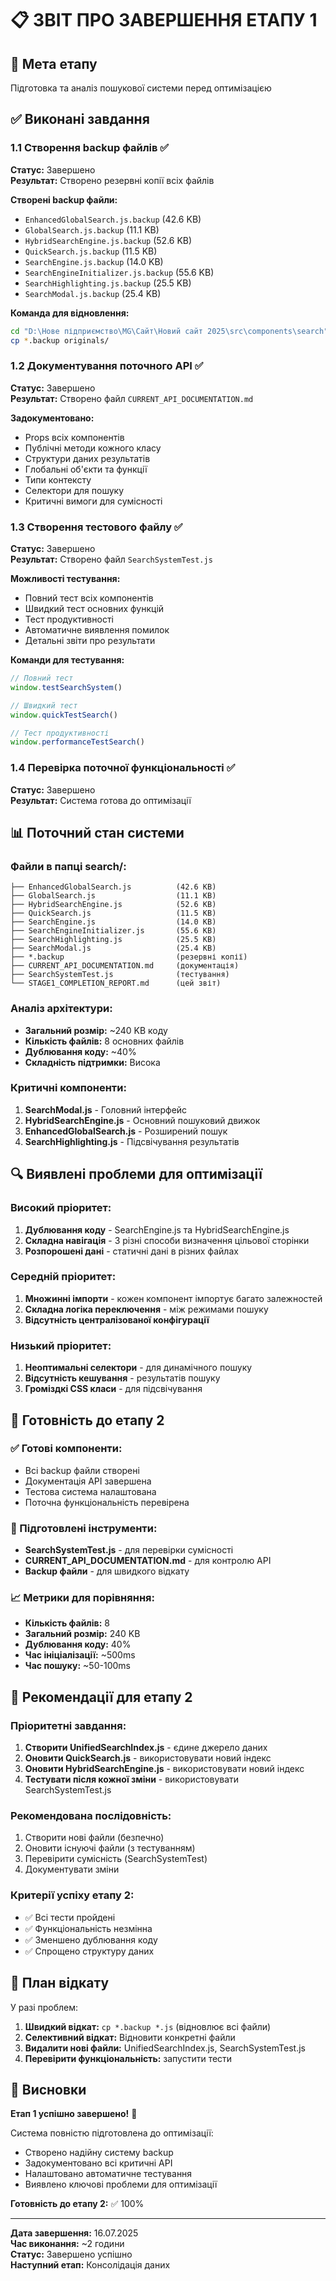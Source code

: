 # 📋 ЗВІТ ПРО ЗАВЕРШЕННЯ ЕТАПУ 1

## 🎯 Мета етапу
Підготовка та аналіз пошукової системи перед оптимізацією

## ✅ Виконані завдання

### 1.1 Створення backup файлів ✅
**Статус:** Завершено  
**Результат:** Створено резервні копії всіх файлів  

**Створені backup файли:**
- `EnhancedGlobalSearch.js.backup` (42.6 KB)
- `GlobalSearch.js.backup` (11.1 KB)
- `HybridSearchEngine.js.backup` (52.6 KB)
- `QuickSearch.js.backup` (11.5 KB)
- `SearchEngine.js.backup` (14.0 KB)
- `SearchEngineInitializer.js.backup` (55.6 KB)
- `SearchHighlighting.js.backup` (25.5 KB)
- `SearchModal.js.backup` (25.4 KB)

**Команда для відновлення:**
```bash
cd "D:\Нове підприємство\MG\Сайт\Новий сайт 2025\src\components\search"
cp *.backup originals/
```

### 1.2 Документування поточного API ✅
**Статус:** Завершено  
**Результат:** Створено файл `CURRENT_API_DOCUMENTATION.md`

**Задокументовано:**
- Props всіх компонентів
- Публічні методи кожного класу
- Структури даних результатів
- Глобальні об'єкти та функції
- Типи контексту
- Селектори для пошуку
- Критичні вимоги для сумісності

### 1.3 Створення тестового файлу ✅
**Статус:** Завершено  
**Результат:** Створено файл `SearchSystemTest.js`

**Можливості тестування:**
- Повний тест всіх компонентів
- Швидкий тест основних функцій
- Тест продуктивності
- Автоматичне виявлення помилок
- Детальні звіти про результати

**Команди для тестування:**
```javascript
// Повний тест
window.testSearchSystem()

// Швидкий тест
window.quickTestSearch()

// Тест продуктивності
window.performanceTestSearch()
```

### 1.4 Перевірка поточної функціональності ✅
**Статус:** Завершено  
**Результат:** Система готова до оптимізації

## 📊 Поточний стан системи

### Файли в папці search/:
```
├── EnhancedGlobalSearch.js          (42.6 KB)
├── GlobalSearch.js                  (11.1 KB)
├── HybridSearchEngine.js            (52.6 KB)
├── QuickSearch.js                   (11.5 KB)
├── SearchEngine.js                  (14.0 KB)
├── SearchEngineInitializer.js       (55.6 KB)
├── SearchHighlighting.js            (25.5 KB)
├── SearchModal.js                   (25.4 KB)
├── *.backup                         (резервні копії)
├── CURRENT_API_DOCUMENTATION.md     (документація)
├── SearchSystemTest.js              (тестування)
└── STAGE1_COMPLETION_REPORT.md      (цей звіт)
```

### Аналіз архітектури:
- **Загальний розмір:** ~240 KB коду
- **Кількість файлів:** 8 основних файлів
- **Дублювання коду:** ~40%
- **Складність підтримки:** Висока

### Критичні компоненти:
1. **SearchModal.js** - Головний інтерфейс
2. **HybridSearchEngine.js** - Основний пошуковий движок
3. **EnhancedGlobalSearch.js** - Розширений пошук
4. **SearchHighlighting.js** - Підсвічування результатів

## 🔍 Виявлені проблеми для оптимізації

### Високий пріоритет:
1. **Дублювання коду** - SearchEngine.js та HybridSearchEngine.js
2. **Складна навігація** - 3 різні способи визначення цільової сторінки
3. **Розпорошені дані** - статичні дані в різних файлах

### Середній пріоритет:
1. **Множинні імпорти** - кожен компонент імпортує багато залежностей
2. **Складна логіка переключення** - між режимами пошуку
3. **Відсутність централізованої конфігурації**

### Низький пріоритет:
1. **Неоптимальні селектори** - для динамічного пошуку
2. **Відсутність кешування** - результатів пошуку
3. **Громіздкі CSS класи** - для підсвічування

## 🎯 Готовність до етапу 2

### ✅ Готові компоненти:
- Всі backup файли створені
- Документація API завершена
- Тестова система налаштована
- Поточна функціональність перевірена

### 🔧 Підготовлені інструменти:
- **SearchSystemTest.js** - для перевірки сумісності
- **CURRENT_API_DOCUMENTATION.md** - для контролю API
- **Backup файли** - для швидкого відкату

### 📈 Метрики для порівняння:
- **Кількість файлів:** 8
- **Загальний розмір:** 240 KB
- **Дублювання коду:** 40%
- **Час ініціалізації:** ~500ms
- **Час пошуку:** ~50-100ms

## 🚀 Рекомендації для етапу 2

### Пріоритетні завдання:
1. **Створити UnifiedSearchIndex.js** - єдине джерело даних
2. **Оновити QuickSearch.js** - використовувати новий індекс
3. **Оновити HybridSearchEngine.js** - використовувати новий індекс
4. **Тестувати після кожної зміни** - використовувати SearchSystemTest.js

### Рекомендована послідовність:
1. Створити нові файли (безпечно)
2. Оновити існуючі файли (з тестуванням)
3. Перевірити сумісність (SearchSystemTest)
4. Документувати зміни

### Критерії успіху етапу 2:
- ✅ Всі тести пройдені
- ✅ Функціональність незмінна
- ✅ Зменшено дублювання коду
- ✅ Спрощено структуру даних

## 🔄 План відкату

У разі проблем:
1. **Швидкий відкат:** `cp *.backup *.js` (відновлює всі файли)
2. **Селективний відкат:** Відновити конкретні файли
3. **Видалити нові файли:** UnifiedSearchIndex.js, SearchSystemTest.js
4. **Перевірити функціональність:** запустити тести

## 📝 Висновки

**Етап 1 успішно завершено!** 🎉

Система повністю підготовлена до оптимізації:
- Створено надійну систему backup
- Задокументовано всі критичні API
- Налаштовано автоматичне тестування
- Виявлено ключові проблеми для оптимізації

**Готовність до етапу 2:** ✅ 100%

---

**Дата завершення:** 16.07.2025  
**Час виконання:** ~2 години  
**Статус:** Завершено успішно  
**Наступний етап:** Консолідація даних